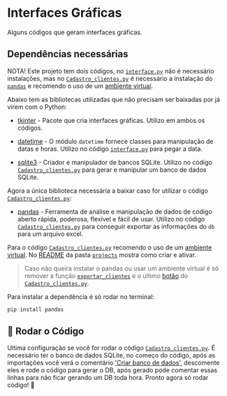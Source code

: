 # Interfaces Gráficas

Alguns códigos que geram interfaces gráficas.

## Dependências necessárias

NOTA! Este projeto tem dois códigos, no [`interface.py`](interface.py) não é necessário instalações, mas no [`Cadastro_clientes.py`](Cadastro_clientes.py) é necessário a instalação do [`pandas`](https://pandas.pydata.org/) e recomendo o uso de um [ambiente virtual](../#ambiente-virtual).

Abaixo tem as bibliotecas utilizadas que não precisam ser baixadas por já virem com o Python:

- [tkinter](https://docs.python.org/3/library/tkinter.html) - Pacote que cria interfaces gráficas. Utilizo em ambos os códigos.

- [datetime](https://docs.python.org/3/library/datetime.html) - O módulo `datetime` fornece classes para manipulação de datas e horas. Utilizo no código [`interface.py`](interface.py) para pegar a data.

- [sqlite3](https://docs.python.org/3/library/sqlite3.html) - Criador e manipulador de bancos SQLite. Utilizo no código [`Cadastro_clientes.py`](Cadastro_clientes.py) para gerar e manipular um banco de dados SQLite.

Agora a única biblioteca necessária a baixar caso for utilizar o código [`Cadastro_clientes.py`](Cadastro_clientes.py):

- [pandas](https://pandas.pydata.org/) - Ferramenta de análise e manipulação de dados de código aberto rápida, poderosa, flexível e fácil de usar. Utilizo no código [`Cadastro_clientes.py`](Cadastro_clientes.py) para conseguir exportar as informações do `db` para um arquivo excel.

Para o código [`Cadastro_clientes.py`](Cadastro_clientes.py) recomendo o uso de um [ambiente virtual](../README.md#ambiente-virtual). No [README](../README.md) da pasta [`projects`](../) mostra como criar e ativar.

> Caso não queira instalar o pandas ou usar um ambiente virtual é só remover a função [`exportar_clientes`](Cadastro_clientes.py#L95) e o ultimo [botão](Cadastro_clientes.py#L150) do [`Cadastro_clientes.py`](Cadastro_clientes.py).

Para instalar a dependência é só rodar no terminal:

```bash
pip install pandas
```

## 🚀 Rodar o Código

Ultima configuração se você for rodar o código [`Cadastro_clientes.py`](Cadastro_clientes.py). É necessário ter o banco de dados SQLite, no começo do código, após as importações você verá o comentário ['Criar banco de dados'](Cadastro_clientes.py#L13), descomente eles e rode o código para gerar o DB, após gerado pode comentar essas linhas para não ficar gerando um DB toda hora.
Pronto agora só rodar código! 🚀

